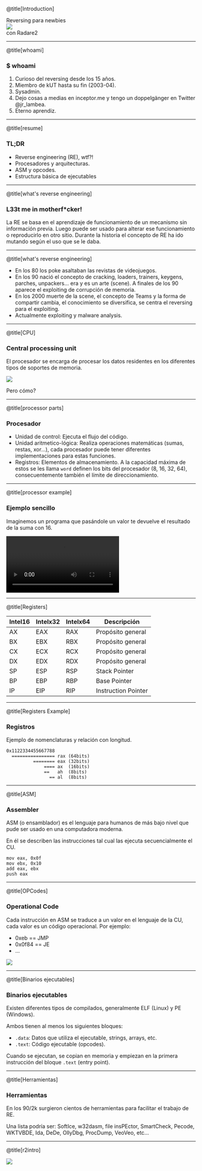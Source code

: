 @title[Introduction]

Reversing para newbies
<br>
![](src/logo.png)
<br>
con Radare2

---

@title[whoami]

### <span class="gold">$ whoami</span>

1. Curioso del reversing desde los 15 años.
2. Miembro de kUT hasta su fin (2003-04).
3. Sysadmin.
4. Dejo cosas a medias en inceptor.me y tengo un doppelgänger en Twitter @jr_lambea.
5. Eterno aprendiz.

---

@title[resume]

### <span class="gold">TL;DR</span>

* Reverse engineering (RE), wtf?!
* Procesadores y arquitecturas.
* ASM y opcodes.
* Estructura básica de ejecutables

---

@title[what's reverse engineering]

### <span class="gold">L33t me in motherf*cker!</span>

La RE se basa en el aprendizaje de funcionamiento de un mecanismo sin información previa. Luego puede ser usado para alterar ese funcionamiento o reproducirlo en otro sitio. Durante la historia el concepto de RE ha ido mutando según el uso que se le daba.

---

@title[what's reverse engineering]

* En los 80 los poke asaltaban las revistas de videojuegos.
* En los 90 nació el concepto de cracking, loaders, trainers, keygens, parches, unpackers... era y es un arte (scene). A finales de los 90 aparece el exploiting de corrupción de memoria.
* En los 2000 muerte de la scene, el concepto de Teams y la forma de compartir cambia, el conocimiento se diversifica, se centra el reversing para el exploiting.
* Actualmente exploiting y malware analysis.

---

@title[CPU]

### <span class="gold">Central processing unit</span>

El procesador se encarga de procesar los datos residentes en los diferentes tipos de soportes de memoria.

![](src/cpu.gif)

Pero cómo?

---

@title[processor parts]

### <span class="gold">Procesador</span>

* Unidad de control: Ejecuta el flujo del código.
* Unidad aritmetico-lógica: Realiza operaciones matemáticas (sumas, restas, xor...), cada procesador puede tener diferentes implementaciones para estas funciones.
* Registros: Elementos de almacenamiento. A la capacidad máxima de estos se les llama `word` definen los bits del procesador (8, 16, 32, 64), consecuentemente también el límite de direccionamiento.

---

@title[processor example]

### <span class="gold">Ejemplo sencillo</span>

Imaginemos un programa que pasándole un valor te devuelve el resultado de la suma con 16.

![CPU](src/CPU.flv)

---

@title[Registers]

|Intel16|Intelx32|Intelx64|Descripción|
|---|---|---|---|
|AX|EAX|RAX|Propósito general|
|BX|EBX|RBX|Propósito general|
|CX|ECX|RCX|Propósito general|
|DX|EDX|RDX|Propósito general|
|SP|ESP|RSP|Stack Pointer|
|BP|EBP|RBP|Base Pointer
|IP|EIP|RIP|Instruction Pointer|


---

@title[Registers Example]

### Registros
Ejemplo de nomenclaturas y relación con longitud.

```
0x1122334455667788
  ================ rax (64bits)
          ======== eax (32bits)
              ==== ax  (16bits)
              ==   ah  (8bits)
                == al  (8bits)
```

---

@title[ASM]

### Assembler
ASM (o ensamblador) es el lenguaje para humanos de más bajo nivel que pude ser usado en una computadora moderna.

En él se describen las instrucciones tal cual las ejecuta secuencialmente el CU.

```x86asm
mov eax, 0x0f
mov ebx, 0x10
add eax, ebx
push eax
```

---

@title[OPCodes]

### Operational Code

Cada instrucción en ASM se traduce a un valor en el lenguaje de la CU, cada valor es un código operacional. Por ejemplo:
* 0xeb == JMP
* 0x0f84 == JE
* ...

![](src/instructionset.png)

---

@title[Binarios ejecutables]

### Binarios ejecutables

Existen diferentes tipos de compilados, generalmente ELF (Linux) y PE (Windows).

Ambos tienen al menos los siguientes bloques:
* `.data`: Datos que utiliza el ejecutable, strings, arrays, etc.
* `.text`: Código ejecutable (opcodes).

Cuando se ejecutan, se copian en memoria y empiezan en la primera instrucción del bloque `.text` (entry point).

---

@title[Herramientas]

### Herramientas
En los 90/2k surgieron cientos de herramientas para facilitar el trabajo de RE.

Una lista podría ser: SoftIce, w32dasm, file insPEctor, SmartCheck, Pecode, WKTVBDE, Ida, DeDe, OllyDbg, ProcDump, VeoVeo, etc...

---

@title[r2intro]

![](src/r2pirate.png)